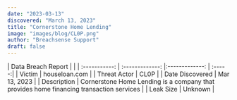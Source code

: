 ```yaml
---
date: "2023-03-13"
discovered: "March 13, 2023"
title: "Cornerstone Home Lending"
image: "images/blog/CL0P.png"
author: "Breachsense Support"
draft: false
---
```


| Data Breach Report           |              | 
| :-----------: | :-------------:     |:-------------:    | :-----:|
| Victim      | houseloan.com      | 
| Threat Actor      | CL0P      | 
| Date Discovered      | Mar 13, 2023      | 
| Description      | Cornerstone Home Lending is a company that provides home financing transaction services      | 
| Leak Size      | Unknown      | 

